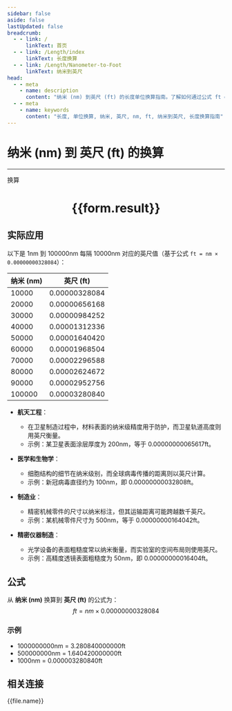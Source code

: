```yaml
---
sidebar: false
aside: false
lastUpdated: false
breadcrumb:
  - - link: /
      linkText: 首页
  - - link: /Length/index
      linkText: 长度换算
  - - link: /Length/Nanometer-to-Foot
      linkText: 纳米到英尺
head:
  - - meta
    - name: description
      content: "纳米 (nm) 到英尺 (ft) 的长度单位换算指南。了解如何通过公式 ft = nm × 0.00000000328084 换算为英尺。"
  - - meta
    - name: keywords
      content: "长度, 单位换算, 纳米, 英尺, nm, ft, 纳米到英尺, 长度换算指南"
---
```

# 纳米 (nm) 到 英尺 (ft) 的换算
---
<script setup>
import { onMounted, reactive, inject, ref } from 'vue'
import { NButton, NForm, NFormItem, NInput, NInputNumber, NSelect, NCard, useMessage,NGrid ,NGi } from 'naive-ui'
import { defineClientComponent } from 'vitepress'
import { Length } from '../../files';

const convert = inject('convert')

const form = reactive({
  number: null,
  result: '',
})

const convertHandler = () => {
  if (form.number !== null && !isNaN(form.number)) {
    const convertedValue = parseFloat(form.number) * 0.00000000328084
    form.result = `${form.number}nm = ${convertedValue.toFixed(12)}ft`
  } else {
    form.result = '请输入有效的数值。'
  }
}
</script>

<n-form size="large" :model="form">
  <n-form-item label="纳米 (nm)">
    <n-input-number v-model:value="form.number" placeholder="输入纳米" style="width: 100%" />
  </n-form-item>
  <n-form-item>
    <n-button type="primary" @click="convertHandler" block>换算</n-button>
  </n-form-item>
</n-form>

<n-card  embedded :bordered="false" hoverable>
  <div  style="text-align:center">
    <h1>{{form.result}}</h1>
  </div>
</n-card>

## 实际应用

以下是 1nm 到 100000nm 每隔 10000nm 对应的英尺值（基于公式 `ft = nm × 0.00000000328084`）：

| 纳米 (nm) | 英尺 (ft) |
|----------|-------------|
| 10000    | 0.00000328084   |
| 20000    | 0.00000656168   |
| 30000    | 0.00000984252   |
| 40000    | 0.00001312336   |
| 50000    | 0.00001640420   |
| 60000    | 0.00001968504   |
| 70000    | 0.00002296588   |
| 80000    | 0.00002624672   |
| 90000    | 0.00002952756   |
| 100000   | 0.00003280840   |

- **航天工程**：
  - 在卫星制造过程中，材料表面的纳米级精度用于防护，而卫星轨道高度则用英尺衡量。
  - 示例：某卫星表面涂层厚度为 200nm，等于 0.00000000065617ft。

- **医学和生物学**：
  - 细胞结构的细节在纳米级别，而全球病毒传播的距离则以英尺计算。
  - 示例：新冠病毒直径约为 100nm，即 0.00000000032808ft。

- **制造业**：
  - 精密机械零件的尺寸以纳米标注，但其运输距离可能跨越数千英尺。
  - 示例：某机械零件尺寸为 500nm，等于 0.00000000164042ft。

- **精密仪器制造**：
  - 光学设备的表面粗糙度常以纳米衡量，而实验室的空间布局则使用英尺。
  - 示例：高精度透镜表面粗糙度为 50nm，即 0.00000000016404ft。

## 公式

从 **纳米 (nm)** 换算到 **英尺 (ft)** 的公式为：
$$ ft = nm \times 0.00000000328084 $$

### 示例
- 1000000000nm = 3.280840000000ft
- 500000000nm = 1.640420000000ft
- 1000nm = 0.000003280840ft

## 相关连接
<n-grid x-gap="12" :cols="4">
  <n-gi v-for="(file, index) in Length" :key="index">
    <n-button
      text
      tag="a"
      :href="file.path"
      type="primary"
    >
      {{file.name}}
    </n-button>
  </n-gi>
</n-grid>